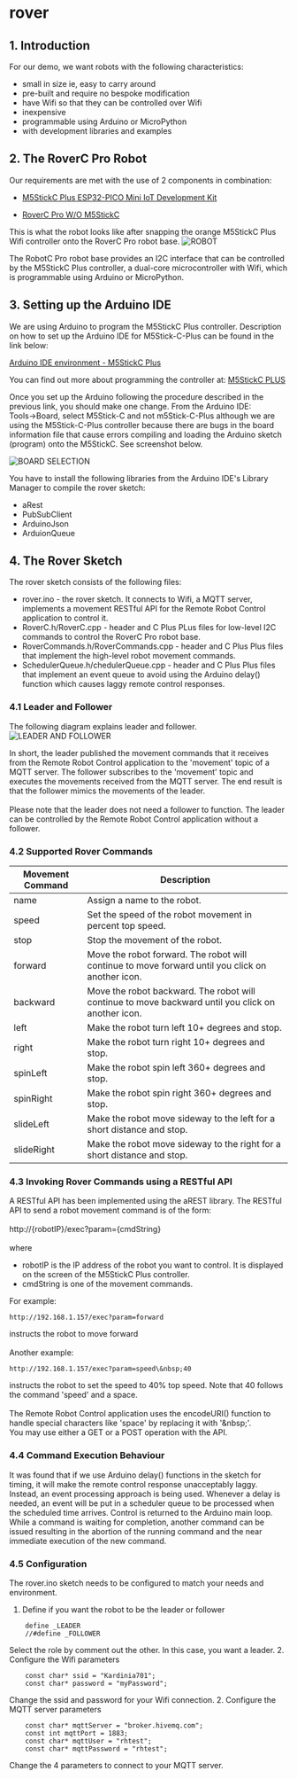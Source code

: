 # rover

## 1. Introduction
For our demo, we want robots with the following characteristics:
* small in size ie, easy to carry around
* pre-built and require no bespoke modification
* have Wifi so that they can be controlled over Wifi
* inexpensive
* programmable using Arduino or MicroPython
* with development libraries and examples

## 2. The RoverC Pro Robot
Our requirements are met with the use of 2 components in combination:
* [M5StickC Plus ESP32-PICO Mini IoT Development Kit](https://shop.m5stack.com/collections/m5-controllers/products/m5stickc-plus-esp32-pico-mini-iot-development-kit)

* [RoverC Pro W/O M5StickC](https://shop.m5stack.com/collections/m5-hobby/products/roverc-pro-wo-m5stickc)

This is what the robot looks like after snapping the orange M5StickC Plus Wifi controller onto the RoverC Pro robot base.
![ROBOT](images/roverLeft.jpg "ROBOT")

The RobotC Pro robot base provides an I2C interface that can be controlled by the M5StickC Plus controller, a dual-core microcontroller with Wifi, which is programmable using Arduino or MicroPython.

## 3. Setting up the Arduino IDE
We are using Arduino to program the M5StickC Plus controller. Description on how to set up the Arduino IDE for M5Stick-C-Plus can be found in the link below:

[Arduino IDE environment - M5StickC Plus](https://docs.m5stack.com/en/quick_start/m5stickc_plus/Arduino-IDE-environment-M5StickC-Plus)

You can find out more about programming the controller at: 
[M5StickC PLUS](https://docs.m5stack.com/en/core/m5stickc_plus)

Once you set up the Arduino following the procedure described in the previous link, you should make one change. From the Arduino IDE:
 <br />Tools->Board, select M5Stick-C and not m5Stick-C-Plus although we are using the M5Stick-C-Plus controller because there are bugs in the board information file that cause errors compiling and loading the Arduino sketch (program) onto the M5StickC. See screenshot below.

 ![BOARD SELECTION](images/board-m5stickC.jpg "BOARD SELECTION")

You have to install the following libraries from the Arduino IDE's Library Manager to compile the rover sketch:
* aRest
* PubSubClient
* ArduinoJson
* ArduionQueue

## 4. The Rover Sketch
The rover sketch consists of the following files:
* rover.ino - the rover sketch. It connects to Wifi, a MQTT server, implements a movement RESTful API for the Remote Robot Control application to control it.
* RoverC.h/RoverC.cpp - header and C Plus PLus files for low-level I2C commands to control the RoverC Pro robot base.
* RoverCommands.h/RoverCommands.cpp - header and C Plus Plus files that implement the high-level robot movement commands.
* SchedulerQueue.h/chedulerQueue.cpp - header and C Plus Plus files that implement an event queue to avoid using the Arduino delay() function which causes laggy remote control responses.

### 4.1 Leader and Follower
The following diagram explains leader and follower.
 ![LEADER AND FOLLOWER](images/leader-follower.jpg "LEADER AND FOLLOWER")

In short, the leader published the movement commands that it receives from the Remote Robot Control application to the 'movement' topic of a MQTT server. The follower subscribes to the 'movement' topic and executes the movements received from the MQTT server. The end result is that the follower mimics the movements of the leader.
<br /><br />Please note that the leader does not need a follower to function. The leader can be controlled by the Remote Robot Control application without a follower.

### 4.2 Supported Rover Commands
| Movement Command | Description |
| ------------ | ----------- |
| name | Assign a name to the robot. |
| speed | Set the speed of the robot movement in percent top speed. |
|stop | Stop the movement of the robot. |
|forward | Move the robot forward. The robot will continue to move forward until you click on another icon. |
| backward | Move the robot backward. The robot will continue to move backward until you click on another icon. |
| left | Make the robot turn left 10+ degrees and stop. |
| right| Make the robot turn right 10+ degrees and stop. |
|spinLeft | Make the robot spin left 360+ degrees and stop. |
| spinRight | Make the robot spin right 360+ degrees and stop. |
| slideLeft | Make the robot move sideway to the left for a short distance and stop. |
| slideRight | Make the robot move sideway to the right for a short distance and stop. |

### 4.3 Invoking Rover Commands using a RESTful API
A RESTful API has been implemented using the aREST library. The RESTful API to send a robot movement command is of the form:
<br /><br />http://{robotIP}/exec?param={cmdString}
<br /><br />where
* robotIP is the IP address of the robot you want to control. It is displayed on the screen of the M5StickC Plus controller.
* cmdString is one of the movement commands. 

For example:
~~~~
http://192.168.1.157/exec?param=forward
~~~~
instructs the robot to move forward
<br /><br /> Another example:
~~~~
http://192.168.1.157/exec?param=speed\&nbsp;40
~~~~
instructs the robot to set the speed to 40% top speed. Note that 40 follows the command 'speed' and a space.
<br /><br />The Remote Robot Control application uses the encodeURI() function to handle special characters like 'space' by replacing it with '\&nbsp;'.
<br />
You may use either a GET or a POST operation with the API.

### 4.4 Command Execution Behaviour
It was found that if we use Arduino delay() functions in the sketch for timing, it will make the remote control response unacceptably laggy. Instead, an event processing approach is being used. Whenever a delay is needed, an event will be put in a scheduler queue to be processed when the scheduled time arrives. Control is returned to the Arduino main loop. While a command is waiting for completion, another command can be issued resulting in the abortion of the running command and the near immediate execution of the new command.

### 4.5 Configuration
The rover.ino sketch needs to be configured to match your needs and environment.
<br />
1. Define if you want the robot to be the leader or follower
~~~~
    define _LEADER
    //#define _FOLLOWER
~~~~
Select the role by comment out the other. In this case, you want a leader.
2. Configure the Wifi parameters
~~~~
    const char* ssid = "Kardinia701";
    const char* password = "myPassword";
~~~~
Change the ssid and password for your Wifi connection.
2. Configure the MQTT server parameters
~~~~
    const char* mqttServer = "broker.hivemq.com";
    const int mqttPort = 1883;
    const char* mqttUser = "rhtest";
    const char* mqttPassword = "rhtest";
~~~~
Change the 4 parameters to connect to your MQTT server.